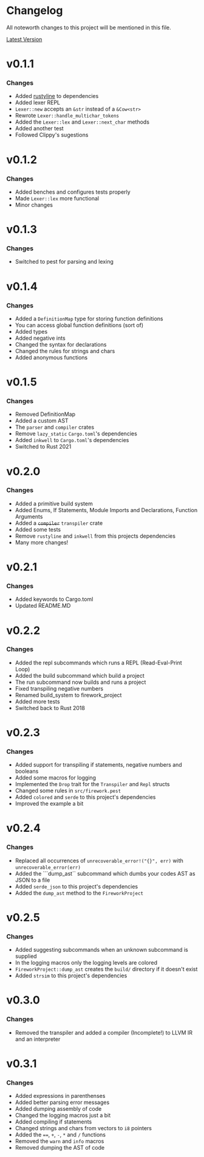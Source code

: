 # Changelog
All noteworth changes to this project will be mentioned in this file.

[Latest Version](#v0.3.1)

# v0.1.1
### Changes
- Added [rustyline](https://crates.io/crates/rustyline/) to dependencies
- Added lexer REPL
- `Lexer::new` accepts an `&str` instead of a `&Cow<str>`
- Rewrote `Lexer::handle_multichar_tokens`
- Added the `Lexer::lex` and `Lexer::next_char` methods
- Added another test
- Followed Clippy's sugestions

# v0.1.2
### Changes 
- Added benches and configures tests properly
- Made `Lexer::lex` more functional
- Minor changes

# v0.1.3
### Changes
- Switched to pest for parsing and lexing

# v0.1.4
### Changes
- Added a `DefinitionMap` type for storing function definitions
- You can access global function definitions (sort of)
- Added types
- Added negative ints
- Changed the syntax for declarations
- Changed the rules for strings and chars
- Added anonymous functions

# v0.1.5
### Changes
- Removed DefinitionMap
- Added a custom AST
- The ```parser``` and ```compiler``` crates
- Remove ```lazy_static``` ```Cargo.toml```'s dependencies
- Added ```inkwell``` to ```Cargo.toml```'s dependencies
- Switched to Rust 2021

# v0.2.0
### Changes
- Added a primitive build system
- Added Enums, If Statements, Module Imports and Declarations, Function Arguments
- Added a ~~```compiler```~~ ```transpiler``` crate
- Added some tests
- Remove ```rustyline``` and ```inkwell``` from this projects dependencies
- Many more changes!

# v0.2.1
### Changes
- Added keywords to Cargo.toml
- Updated README.MD

# v0.2.2
### Changes
- Added the repl subcommands which runs a REPL (Read-Eval-Print Loop)
- Added the build subcommand which build a project
- The run subcommand now builds and runs a project
- Fixed transpiling negative numbers
- Renamed build_system to firework_project
- Added more tests
- Switched back to Rust 2018

# v0.2.3
### Changes
- Added support for transpiling if statements, negative numbers and booleans
- Added some macros for logging
- Implemented the ```Drop``` trait for the ```Transpiler``` and ```Repl``` structs
- Changed some rules in ```src/firework.pest```
- Added ```colored``` and ```serde``` to this project's dependencies
- Improved the example a bit

# v0.2.4
### Changes
- Replaced all occurrences of ```unrecoverable_error!("{}", err)``` with ```unrecoverable_error(err)```
- Added the ```dump_ast`` subcommand which dumbs your codes AST as JSON to a file
- Added ```serde_json``` to this project's dependencies
- Added the ```dump_ast``` method to the ```FireworkProject```

# v0.2.5
### Changes
- Added suggesting subcommands when an unknown subcommand is supplied
- In the logging macros only the logging levels are colored
- ```FireworkProject::dump_ast``` creates the ```build/``` directory if it doesn't exist
- Added ```strsim``` to this project's dependencies


# v0.3.0
### Changes
- Removed the transpiler and added a compiler (Incomplete!) to LLVM IR and an interpreter

# v0.3.1
### Changes
- Added expressions in parenthenses
- Added better parsing error messages
- Added dumping assembly of code
- Changed the logging macros just a bit
- Added compiling if statements
- Changed strings and chars from vectors to ```i8``` pointers
- Added the ```==```, ```+```, ```-```, ```*``` and ```/``` functions
- Removed the ```warn``` and ```info``` macros
- Removed dumping the AST of code